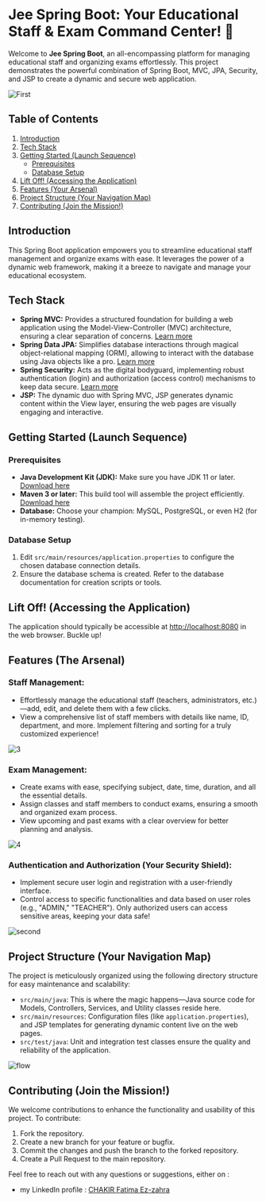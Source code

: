 # Jee Spring Boot: Your Educational Staff & Exam Command Center! 🍃

Welcome to **Jee Spring Boot**, an all-encompassing platform for managing educational staff and organizing exams effortlessly. This project demonstrates the powerful combination of Spring Boot, MVC, JPA, Security, and JSP to create a dynamic and secure web application.

![First](https://github.com/ZAHIRA201/Springboot_Java_App/assets/120922044/f6555b0f-2cd4-4dda-be31-10e863a3bb5c)

## **Table of Contents**

1. [Introduction](#introduction)
2. [Tech Stack](#tech-stack)
3. [Getting Started (Launch Sequence)](#getting-started-launch-sequence)
   - [Prerequisites](#prerequisites)
   - [Database Setup](#database-setup)
4. [Lift Off! (Accessing the Application)](#lift-off-accessing-the-application)
5. [Features (Your Arsenal)](#features-your-arsenal)
6. [Project Structure (Your Navigation Map)](#project-structure-your-navigation-map)
7. [Contributing (Join the Mission!)](#contributing-join-the-mission)

## **Introduction**

This Spring Boot application empowers you to streamline educational staff management and organize exams with ease. It leverages the power of a dynamic web framework, making it a breeze to navigate and manage your educational ecosystem.

## **Tech Stack**

- **Spring MVC:** Provides a structured foundation for building a web application using the Model-View-Controller (MVC) architecture, ensuring a clear separation of concerns. [Learn more](https://spring.io/guides/gs/serving-web-content)
- **Spring Data JPA:** Simplifies database interactions through magical object-relational mapping (ORM), allowing to interact with the database using Java objects like a pro. [Learn more](https://spring.io/projects/spring-data-jpa)
- **Spring Security:** Acts as the digital bodyguard, implementing robust authentication (login) and authorization (access control) mechanisms to keep data secure. [Learn more](https://spring.io/projects/spring-security)
- **JSP:** The dynamic duo with Spring MVC, JSP generates dynamic content within the View layer, ensuring the web pages are visually engaging and interactive.

## **Getting Started (Launch Sequence)**

### **Prerequisites**

- **Java Development Kit (JDK):** Make sure you have JDK 11 or later. [Download here](https://www.oracle.com/java/technologies/javase/jdk17-archive-downloads.html)
- **Maven 3 or later:** This build tool will assemble the project efficiently. [Download here](https://maven.apache.org/download.cgi)
- **Database:** Choose your champion: MySQL, PostgreSQL, or even H2 (for in-memory testing).

### **Database Setup**

1. Edit `src/main/resources/application.properties` to configure the chosen database connection details.
2. Ensure the database schema is created. Refer to the database documentation for creation scripts or tools.

## Lift Off! (Accessing the Application)

The application should typically be accessible at [http://localhost:8080](http://localhost:8080) in the web browser. Buckle up!

## Features (The Arsenal)

### Staff Management:

- Effortlessly manage the educational staff (teachers, administrators, etc.)—add, edit, and delete them with a few clicks.
- View a comprehensive list of staff members with details like name, ID, department, and more. Implement filtering and sorting for a truly customized experience!
  
![3](https://github.com/ZAHIRA201/Springboot_Java_App/assets/120922044/52c0f798-3d89-429a-bd97-1b2edf068cb4)

### Exam Management:

- Create exams with ease, specifying subject, date, time, duration, and all the essential details.
- Assign classes and staff members to conduct exams, ensuring a smooth and organized exam process.
- View upcoming and past exams with a clear overview for better planning and analysis.

![4](https://github.com/ZAHIRA201/Springboot_Java_App/assets/120922044/ddd7d1f0-1e29-4848-b81a-45cd012a2602)

### Authentication and Authorization (Your Security Shield):

- Implement secure user login and registration with a user-friendly interface.
- Control access to specific functionalities and data based on user roles (e.g., "ADMIN," "TEACHER"). Only authorized users can access sensitive areas, keeping your data safe!
  
![second](https://github.com/ZAHIRA201/Springboot_Java_App/assets/120922044/ee9d54ce-512d-4413-93e5-f22db073db2b)

## Project Structure (Your Navigation Map)

The project is meticulously organized using the following directory structure for easy maintenance and scalability:

- `src/main/java`: This is where the magic happens—Java source code for Models, Controllers, Services, and Utility classes reside here.
- `src/main/resources`: Configuration files (like `application.properties`), and JSP templates for generating dynamic content live on the web pages.
- `src/test/java`: Unit and integration test classes ensure the quality and reliability of the application.
  
![flow](https://github.com/ZAHIRA201/Springboot_Java_App/assets/120922044/c28bc320-8481-4409-8f75-6a952328c208)

## Contributing (Join the Mission!)

We welcome contributions to enhance the functionality and usability of this project. To contribute:

1. Fork the repository.
2. Create a new branch for your feature or bugfix.
3. Commit the changes and push the branch to the forked repository.
4. Create a Pull Request to the main repository.

Feel free to reach out with any questions or suggestions, either on :
- my LinkedIn profile : [CHAKIR Fatima Ez-zahra](https://www.linkedin.com/in/chakir-fatima-ez-zahra/) 



